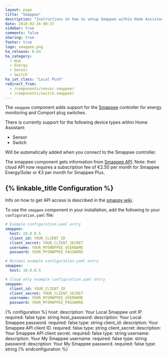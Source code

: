 ```yaml
---
layout: page
title: "Smappee"
description: "Instructions on how to setup Smappee within Home Assistant."
date: 2018-02-26 08:37
sidebar: true
comments: false
sharing: true
footer: true
logo: smappee.png
ha_release: 0.64
ha_category:
  - Hub
  - Energy
  - Sensor
  - Switch
ha_iot_class: "Local Push"
redirect_from:
  - /components/sensor.smappee/
  - /components/switch.smappee/
---
```


The `smappee` component adds support for the [Smappee](https://www.smappee.com/) controller for energy monitoring and Comport plug switches.

There is currently support for the following device types within Home Assistant:

- Sensor
- Switch

Will be automatically added when you connect to the Smappee controller.

The smappee component gets information from [Smappee API](https://smappee.atlassian.net/wiki/spaces/DEVAPI/overview). Note: their cloud API now requires a subscription fee of €2.50 per month for Smappee Energy/Solar or €3 per month for Smappee Plus.

## {% linkable_title Configuration %}

Info on how to get API access is described in the [smappy wiki](https://github.com/EnergieID/smappy/wiki).

To use the `smappee` component in your installation, add the following to your `configuration.yaml` file:

```yaml
# Example configuration.yaml entry
smappee:
  host: 10.0.0.5
  client_id: YOUR_CLIENT_ID
  client_secret: YOUR_CLIENT_SECRET
  username: YOUR_MYSMAPPEE_USERNAME
  password: YOUR_MYSMAPPEE_PASSWORD
```

```yaml
# Minimal example configuration.yaml entry
smappee:
  host: 10.0.0.5
```

```yaml
# Cloud only example configuration.yaml entry
smappee:
  client_id: YOUR_CLIENT_ID
  client_secret: YOUR_CLIENT_SECRET
  username: YOUR_MYSMAPPEE_USERNAME
  password: YOUR_MYSMAPPEE_PASSWORD
```

{% configuration %}
host:
  description: Your Local Smappee unit IP.
  required: false
  type: string
host_password:
  description: Your Local Smappee password.
  required: false
  type: string
client_id:
  description: Your Smappee API client ID.
  required: false
  type: string
client_secret:
  description: Your Smappee API client secret.
  required: false
  type: string
username:
  description: Your My Smappee username.
  required: false
  type: string
password:
  description: Your My Smappee password.
  required: false
  type: string
{% endconfiguration %}
